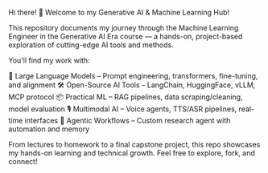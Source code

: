 Hi there! 👋 Welcome to my Generative AI & Machine Learning Hub!

This repository documents my journey through the Machine Learning Engineer in the Generative AI Era course — a hands-on, project-based exploration of cutting-edge AI tools and methods.

You'll find my work with:

🧠 Large Language Models – Prompt engineering, transformers, fine-tuning, and alignment
🛠️ Open-Source AI Tools – LangChain, HuggingFace, vLLM, MCP protocol
📦 Practical ML – RAG pipelines, data scraping/cleaning, model evaluation
🎙️ Multimodal AI – Voice agents, TTS/ASR pipelines, real-time interfaces
🤖 Agentic Workflows – Custom research agent with automation and memory

From lectures to homework to a final capstone project, this repo showcases my hands-on learning and technical growth. Feel free to explore, fork, and connect!

